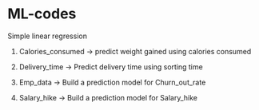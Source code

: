 # ML-codes
Simple linear regression

1) Calories_consumed -> predict weight gained using calories consumed

2) Delivery_time -> Predict delivery time using sorting time 

3) Emp_data -> Build a prediction model for Churn_out_rate 

4) Salary_hike -> Build a prediction model for Salary_hike




